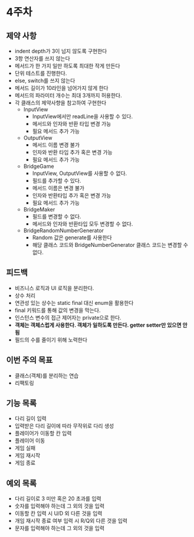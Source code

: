 # 4주차

## 제약 사항

- indent depth가 3이 넘지 않도록 구현한다
- 3항 연산자를 쓰지 않는다
- 메서드가 한 가지 일만 하도록 최대한 작게 만든다
- 단위 테스트를 진행한다.
- else, switch를 쓰지 않는다
- 메서드 길이가 10라인을 넘어가지 않게 한다
- 메서드의 파라미터 개수는 최대 3개까지 허용한다.
- 각 클래스의 제약사향을 참고하여 구현한다
    - InputView
        - InputView에서만 readLine을 사용할 수 있다.
        - 메서드와 인자와 반환 타입 변경 가능
        - 필요 메서드 추가 가능
    - OutputView
        - 메서드 이름 변경 불가
        - 인자와 반환 타입 추가 혹은 변경 가능
        - 필요 메서드 추가 가능
    - BridgeGame
        - InputView, OutputView를 사용할 수 없다.
        - 필드를 추가할 수 있다.
        - 메서드 이름은 변경 불가
        - 인자와 반환타입 추가 혹은 변경 가능
        - 필요 메서드 추가 가능
    - BridgeMaker
        - 필드를 변경할 수 없다.
        - 메서드와 인자와 반환타입 모두 변경할 수 없다.
    - BridgeRandomNumberGenerator
        - Random 값은 generate를 사용한다
        - 해당 클래스 코드와 BridgeNumberGenerator 클래스 코드는 변경할 수 없다.

## 피드백

- 비즈니스 로직과 UI 로직을 분리한다.
- 상수 처리
- 연관성 있는 상수는 static final 대신 enum을 활용한다
- final 키워드를 통해 값의 변경을 막는다.
- 인스턴스 변수의 접근 제어자는 private으로 한다.
- **객체는 객체스럽게 사용한다. 객체가 일하도록 만든다. getter setter만 있으면 안됨**
- 필드의 수를 줄이기 위해 노력한다

## 이번 주의 목표

- 클래스(객체)를 분리하는 연습
- 리팩토링

## 기능 목록

- 다리 길이 입력
- 입력받은 다리 길이에 따라 무작위로 다리 생성
- 플레이어가 이동할 칸 입력
- 플레이어 이동
- 게임 실패
- 게임 재시작
- 게임 종료

## 예외 목록

- 다리 길이로 3 미만 혹은 20 초과를 입력
- 숫자를 입력해야 하는데 그 외의 것을 입력
- 이동할 칸 입력 시 U/D 외 다른 것을 입력
- 개임 재시작 종료 여부 입력 시 R/Q외 다른 것을 입력
- 문자를 입력해야 하는데 그 외의 것을 입력